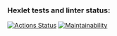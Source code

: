 ### Hexlet tests and linter status:
[![Actions Status](https://github.com/rizhik356/frontend-project-11/actions/workflows/hexlet-check.yml/badge.svg)](https://github.com/rizhik356/frontend-project-11/actions)
[![Maintainability](https://api.codeclimate.com/v1/badges/9acd4977297137b9f106/maintainability)](https://codeclimate.com/github/rizhik356/frontend-project-11/maintainability)
